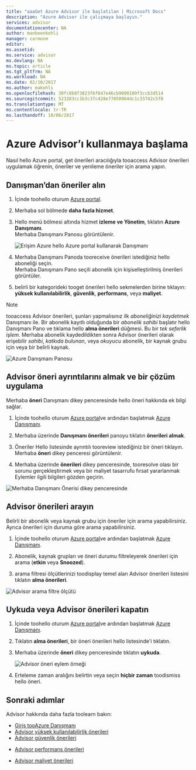 ```yaml
---
title: "aaaGet Azure Advisor ile başlatılan | Microsoft Docs"
description: "Azure Advisor ile çalışmaya başlayın."
services: advisor
documentationcenter: NA
author: manbeenkohli
manager: carmonm
editor: 
ms.assetid: 
ms.service: advisor
ms.devlang: NA
ms.topic: article
ms.tgt_pltfrm: NA
ms.workload: NA
ms.date: 02/10/2017
ms.author: makohli
ms.openlocfilehash: 30fc8b8f3823f6f047e46cb9000189f3ccb3d514
ms.sourcegitcommit: 523283cc1b3c37c428e77850964dc1c33742c5f0
ms.translationtype: MT
ms.contentlocale: tr-TR
ms.lasthandoff: 10/06/2017
---
```

# <a name="get-started-with-azure-advisor"></a>Azure Advisor’ı kullanmaya başlama

Nasıl hello Azure portal, get önerileri aracılığıyla tooaccess Advisor önerileri uygulamak öğrenin, öneriler ve yenileme öneriler için arama yapın.

## <a name="get-advisor-recommendations"></a>Danışman’dan öneriler alın

1. İçinde toohello oturum [Azure portal](https://portal.azure.com).

2. Merhaba sol bölmede **daha fazla hizmet**.

3. Hello menü bölmesi altında hizmet **izleme ve Yönetim**, tıklatın **Azure Danışmanı**.  
 Merhaba Danışmanı Panosu görüntülenir.

   ![Erişim Azure hello Azure portal kullanarak Danışmanı](./media/advisor-overview/advisor-azure-portal-menu.png) 

4. Merhaba Danışmanı Panoda tooreceive önerileri istediğiniz hello aboneliği seçin.  
Merhaba Danışmanı Pano seçili abonelik için kişiselleştirilmiş önerileri görüntüler. 

5. belirli bir kategorideki tooget önerileri hello sekmelerden birine tıklayın: **yüksek kullanılabilirlik**, **güvenlik**, **performans**, veya **maliyet**.
 
> [!NOTE]
> tooaccess Advisor önerileri, şunları yapmalısınız ilk *aboneliğinizi kaydetmek* Danışmanı ile. Bir abonelik kayıtlı olduğunda bir *abonelik sahibi* başlatır hello Danışmanı Pano ve tıklama hello **alma önerileri** düğmesi. Bu bir *tek seferlik işlem*. Merhaba abonelik kaydedildikten sonra Advisor önerileri olarak erişebilir *sahibi*, *katkıda bulunan*, veya *okuyucu* abonelik, bir kaynak grubu için veya bir belirli kaynak.

  ![Azure Danışmanı Panosu](./media/advisor-overview/advisor-all-tab.png)

## <a name="get-advisor-recommendation-details-and-implement-a-solution"></a>Advisor öneri ayrıntılarını almak ve bir çözüm uygulama

Merhaba **öneri** Danışmanı dikey penceresinde hello öneri hakkında ek bilgi sağlar. 

1. İçinde toohello oturum [Azure portal](https://portal.azure.com)ve ardından başlatmak [Azure Danışmanı](https://aka.ms/azureadvisordashboard).

2. Merhaba üzerinde **Danışmanı önerileri** panoyu tıklatın **önerileri almak**.

3. Öneriler Hello listesinde ayrıntılı tooreview istediğiniz bir öneri tıklayın.  
Merhaba **öneri** dikey penceresi görüntülenir.

4. Merhaba üzerinde **önerileri** dikey penceresinde, tooresolve olası bir sorunu gerçekleştirmek veya bir maliyet tasarrufu fırsat yararlanmak Eylemler ilgili bilgileri gözden geçirin. 
  
  ![Merhaba Danışmanı Önerisi dikey penceresinde](./media/advisor-overview/advisor-recommendation-action-example.png)

## <a name="search-for-advisor-recommendations"></a>Advisor önerileri arayın

Belirli bir abonelik veya kaynak grubu için öneriler için arama yapabilirsiniz. Ayrıca önerileri için duruma göre arama yapabilirsiniz.

1. İçinde toohello oturum [Azure portal](https://portal.azure.com)ve ardından başlatmak [Azure Danışmanı](https://aka.ms/azureadvisordashboard).

2. Abonelik, kaynak grupları ve öneri durumu filtreleyerek önerileri için arama (**etkin** veya **Snoozed**).

3. arama filtresi ölçütlerinizi toodisplay temel alan Advisor önerileri listesini tıklatın **alma önerileri**.

  ![Advisor arama filtre ölçütü](./media/advisor-get-started/advisor-search.png)

## <a name="snooze-or-dismiss-advisor-recommendations"></a>Uykuda veya Advisor önerileri kapatın

1. İçinde toohello oturum [Azure portal](https://portal.azure.com)ve ardından başlatmak [Azure Danışmanı](https://aka.ms/azureadvisordashboard).

2. Tıklatın **alma önerileri**, bir öneri önerileri hello listesinde'i tıklatın.

3. Merhaba üzerinde **öneri** dikey penceresinde tıklatın **uykuda**.  

   ![Advisor öneri eylem örneği](./media/advisor-get-started/advisor-snooze.png)

4. Erteleme zaman aralığını belirtin veya seçin **hiçbir zaman** toodismiss hello öneri.


## <a name="next-steps"></a>Sonraki adımlar

Advisor hakkında daha fazla toolearn bakın:
* [Giriş tooAzure Danışmanı](advisor-overview.md)
* [Advisor yüksek kullanılabilirlik önerileri](advisor-high-availability-recommendations.md)
* [Advisor güvenlik önerileri](advisor-security-recommendations.md)
-  [Advisor performans önerileri](advisor-performance-recommendations.md)
* [Advisor maliyet önerileri](advisor-performance-recommendations.md)
